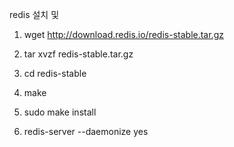 redis 설치 및 

1. wget http://download.redis.io/redis-stable.tar.gz

2. tar xvzf redis-stable.tar.gz

3. cd redis-stable

4. make

5. sudo make install

6. redis-server --daemonize yes

